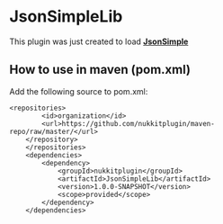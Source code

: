 # JsonSimpleLib
This plugin was just created to load [**JsonSimple**](https://code.google.com/archive/p/json-simple/)
  
  
  
## How to use in maven (pom.xml)
Add the following source to pom.xml:
```
<repositories>
		<id>organization</id>
		<url>https://github.com/nukkitplugin/maven-repo/raw/master/</url>
	</repository>
	</repositories>
	<dependencies>
		<dependency>
			<groupId>nukkitplugin</groupId>
			<artifactId>JsonSimpleLib</artifactId>
			<version>1.0.0-SNAPSHOT</version>
			<scope>provided</scope>
		</dependency>
	</dependencies>
```
